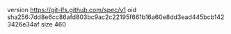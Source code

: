 version https://git-lfs.github.com/spec/v1
oid sha256:7dd8e6cc86afd803bc9ac2c22195f661b16a60e8dd3ead445bcb1423426e34af
size 460
